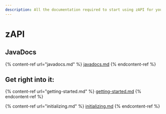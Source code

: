 ```yaml
---
description: All the documentation required to start using zAPI for your plugins!
---
```


# zAPI

## JavaDocs

{% content-ref url="javadocs.md" %}
[javadocs.md](javadocs.md)
{% endcontent-ref %}

## Get right into it:

{% content-ref url="getting-started.md" %}
[getting-started.md](getting-started.md)
{% endcontent-ref %}

{% content-ref url="initializing.md" %}
[initializing.md](initializing.md)
{% endcontent-ref %}

